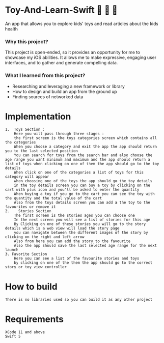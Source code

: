 # Toy-And-Learn-Swift 🚂 🧸 🧒
An app that allows you to explore kids' toys and read articles about the kids health

<h3>Why this project?</h3>
This project is open-ended, so it provides an opportunity for me to showcase my iOS abilities. It allows me to make expressive, engaging user interfaces, and to gather and generate compelling data. 

<h3>What I learned from this project?</h3>
<ul>    
    <li>Researching and leveraging a new framework or library
    <li>How to design and build an app from the ground up
    <li>Finding sources of networked data
</ul>

# Implementation
	1.	Toys Section :
		Here you will pass through three stages : 
		the first screen is the toys categories screen which contains all the categories 
		When you choose a category and exit the app the app should return you to the last selected position
		You can search for toys from the search bar and also choose the age range you want minimum and maximum and the app should return a list of toys when clicking on one of them the app should go to the toy details
		When click on one of the categories a list of toys for this category will appear
		when choosing one of the toys the app should go the toy details 
		in the toy details screen you can buy a toy by clicking on the cart with plus icon and you'll be asked to enter the quantity 
		When buying a toy if you go to the cart you can see the toy with the quantity and the total value of the cart 
		Also from the toys details screen you can add a the toy to the favourites or remove it 
    2.    Stories Section
		The first screen is the stories ages you can choose one
		In the next screen you will see a list of stories for this age 
		By Clicking on one of these stories you will go to the story details which is a web view will load the story page
		you can navigate between the different images of the story by clicking on the right and left arrow
		Also from here you can add the story to the favourite
		Also the app should save the last selected age range for the next launch 
    3. Favorite Section
		Here you can see a list of the favourite stories and toys 
		by clicking on one of the them the app should go to the correct story or toy view controller 
        
# How to build 
    There is no libraries used so you can build it as any other project 
    
# Requirements 
    XCode 11 and above 
    Swift 5
    
    

